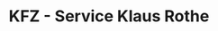 ---
title: "KFZ - Service Klaus Rothe"
url: /plauen/kfz-service-klaus-rothe/
shop: Autowerkstatt
---